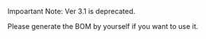 Impoartant Note: Ver 3.1 is deprecated. 

Please generate the BOM by yourself if you want to use it.
